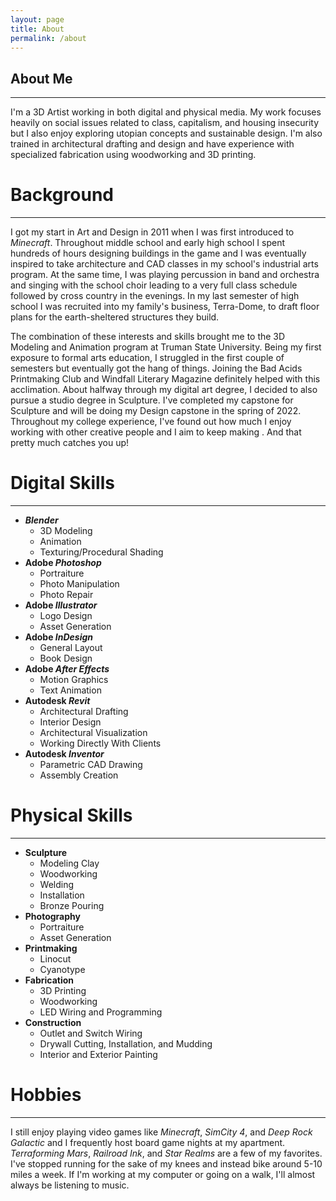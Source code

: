 ```yaml
---
layout: page
title: About
permalink: /about
---
```


## About Me

---

I'm a 3D Artist working in both digital and physical media. My work focuses heavily on social issues related to class, capitalism, and housing insecurity but I also enjoy exploring utopian concepts and sustainable design. I'm also trained in architectural drafting and design and have experience with specialized fabrication using woodworking and 3D printing.

# **Background**

---

I got my start in Art and Design in 2011 when I was first introduced to *Minecraft*. Throughout middle school and early high school I spent hundreds of hours designing buildings in the game and I was eventually inspired to take architecture and CAD classes in my school's industrial arts program. At the same time, I was playing percussion in band and orchestra and singing with the school choir leading to a very full class schedule followed by cross country in the evenings. In my last semester of high school I was recruited into my family's business, Terra-Dome, to draft floor plans for the earth-sheltered structures they build.

The combination of these interests and skills brought me to the 3D Modeling and Animation program at Truman State University. Being my first exposure to formal arts education, I struggled in the first couple of semesters but eventually got the hang of things. Joining the Bad Acids Printmaking Club and Windfall Literary Magazine definitely helped with this acclimation. About halfway through my digital art degree, I decided to also pursue a studio degree in Sculpture. I've completed my capstone for Sculpture and will be doing my Design capstone in the spring of 2022. Throughout my college experience, I've found out how much I enjoy working with other creative people and I aim to keep making . And that pretty much catches you up!

# **Digital Skills**

---

- **_Blender_**
  - 3D Modeling
  - Animation
  - Texturing/Procedural Shading
- **Adobe _Photoshop_**
  - Portraiture
  - Photo Manipulation
  - Photo Repair
- **Adobe _Illustrator_**
  - Logo Design
  - Asset Generation
- **Adobe _InDesign_**
  - General Layout
  - Book Design
- **Adobe _After Effects_**
  - Motion Graphics
  - Text Animation
- **Autodesk _Revit_**
  - Architectural Drafting
  - Interior Design
  - Architectural Visualization
  - Working Directly With Clients
- **Autodesk _Inventor_**
  - Parametric CAD Drawing
  - Assembly Creation

# **Physical Skills**

---

- **Sculpture**
  - Modeling Clay
  - Woodworking
  - Welding
  - Installation
  - Bronze Pouring
- **Photography**
  - Portraiture
  - Asset Generation
- **Printmaking**
  - Linocut
  - Cyanotype
- **Fabrication**
  - 3D Printing
  - Woodworking
  - LED Wiring and Programming
- **Construction**
  - Outlet and Switch Wiring
  - Drywall Cutting, Installation, and Mudding
  - Interior and Exterior Painting

# **Hobbies**

---

I still enjoy playing video games like *Minecraft*, *SimCity 4*, and *Deep Rock Galactic* and I frequently host board game nights at my apartment. *Terraforming Mars*, *Railroad Ink*, and *Star Realms* are a few of my favorites. I've stopped running for the sake of my knees and instead bike around 5-10 miles a week. If I'm working at my computer or going on a walk, I'll almost always be listening to music.
